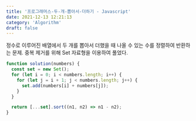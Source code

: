 ```yaml
---
title: '프로그래머스-두-개-뽑아서-더하기 - Javascript'
date: 2021-12-13 12:21:13
category: 'Algorithm'
draft: false
---
```

정수로 이루어진 배열에서 두 개를 뽑아서 더했을 때 나올 수 있는 수를 정렬하여 반환하는 문제. 중복 제거를 위해 Set 자료형을 이용하여 풀었다.
```javascript
function solution(numbers) {
  const set = new Set();
  for (let i = 0; i < numbers.length; i++) {
    for (let j = i + 1; j < numbers.length; j++) {
      set.add(numbers[i] + numbers[j]);
    }
  }

  return [...set].sort((n1, n2) => n1 - n2);
}

```